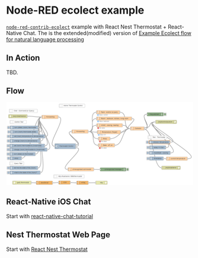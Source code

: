 # Node-RED ecolect example

[`node-red-contrib-ecolect`](https://github.com/DeanCording/node-red-contrib-ecolect) example with React Nest Thermostat + React-Native Chat. The is the extended(modified) version of [Example Ecolect flow for natural language processing](https://flows.nodered.org/flow/5f9072db63e9cf7a68351adf769f1515)

## In Action

TBD.

## Flow 

<p align="center">
<img src="https://github.com/phyunsj/node-red-contrib-ecolect-example/blob/master/node-red-thermostat.png" width="800px"/>
</p>

## React-Native iOS Chat 

Start with [react-native-chat-tutorial](https://github.com/jevakallio/react-native-chat-tutorial)

## Nest Thermostat Web Page

Start with [React Nest Thermostat](https://github.com/kevinmellott91/react-nest-thermostat)

